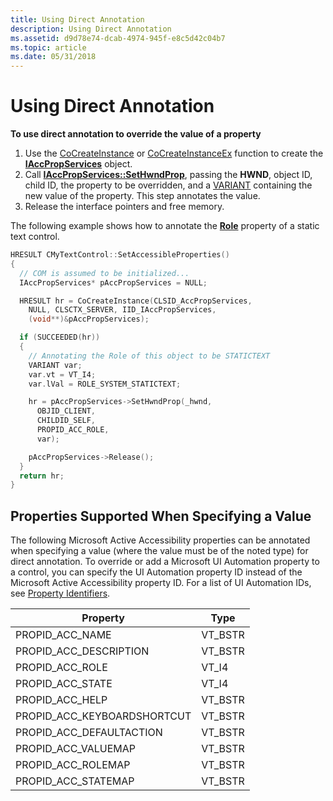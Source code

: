 ```yaml
---
title: Using Direct Annotation
description: Using Direct Annotation
ms.assetid: d9d78e74-dcab-4974-945f-e8c5d42c04b7
ms.topic: article
ms.date: 05/31/2018
---
```


# Using Direct Annotation

**To use direct annotation to override the value of a property**

1.  Use the [CoCreateInstance](https://go.microsoft.com/fwlink/p/?linkid=120140) or [CoCreateInstanceEx](https://go.microsoft.com/fwlink/p/?linkid=120141) function to create the [**IAccPropServices**](/windows/desktop/api/oleacc/nn-oleacc-iaccpropservices) object.
2.  Call [**IAccPropServices::SetHwndProp**](/windows/desktop/api/Oleacc/nf-oleacc-iaccpropservices-sethwndprop), passing the **HWND**, object ID, child ID, the property to be overridden, and a [VARIANT](https://go.microsoft.com/fwlink/p/?linkid=127015) containing the new value of the property. This step annotates the value.
3.  Release the interface pointers and free memory.

The following example shows how to annotate the [**Role**](role-property.md) property of a static text control.


```C++
HRESULT CMyTextControl::SetAccessibleProperties()
{
  // COM is assumed to be initialized...
  IAccPropServices* pAccPropServices = NULL;

  HRESULT hr = CoCreateInstance(CLSID_AccPropServices,
    NULL, CLSCTX_SERVER, IID_IAccPropServices, 
    (void**)&pAccPropServices);

  if (SUCCEEDED(hr))
  {
    // Annotating the Role of this object to be STATICTEXT
    VARIANT var;
    var.vt = VT_I4;
    var.lVal = ROLE_SYSTEM_STATICTEXT;

    hr = pAccPropServices->SetHwndProp(_hwnd,
      OBJID_CLIENT,
      CHILDID_SELF,
      PROPID_ACC_ROLE,
      var);

    pAccPropServices->Release();
  }
  return hr;
}
```



## Properties Supported When Specifying a Value

The following Microsoft Active Accessibility properties can be annotated when specifying a value (where the value must be of the noted type) for direct annotation. To override or add a Microsoft UI Automation property to a control, you can specify the UI Automation property ID instead of the Microsoft Active Accessibility property ID. For a list of UI Automation IDs, see [Property Identifiers](uiauto-entry-propids.md).



| Property                      | Type     |
|-------------------------------|----------|
| PROPID\_ACC\_NAME             | VT\_BSTR |
| PROPID\_ACC\_DESCRIPTION      | VT\_BSTR |
| PROPID\_ACC\_ROLE             | VT\_I4   |
| PROPID\_ACC\_STATE            | VT\_I4   |
| PROPID\_ACC\_HELP             | VT\_BSTR |
| PROPID\_ACC\_KEYBOARDSHORTCUT | VT\_BSTR |
| PROPID\_ACC\_DEFAULTACTION    | VT\_BSTR |
| PROPID\_ACC\_VALUEMAP         | VT\_BSTR |
| PROPID\_ACC\_ROLEMAP          | VT\_BSTR |
| PROPID\_ACC\_STATEMAP         | VT\_BSTR |



 

 

 




